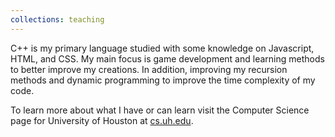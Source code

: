 ```yaml
---
collections: teaching
---
```



C++ is my primary language studied with some knowledge on Javascript, HTML, and CSS. My main focus is game development and learning methods to better improve my creations. In addition, improving my recursion methods and dynamic programming to improve the time complexity of my code.

To learn more about what I have or can learn visit the Computer Science page for University of Houston at [cs.uh.edu](https://www.uh.edu/nsm/computer-science/).
